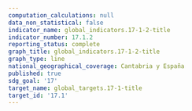 ```yaml
---
computation_calculations: null
data_non_statistical: false
indicator_name: global_indicators.17-1-2-title
indicator_number: 17.1.2
reporting_status: complete
graph_title: global_indicators.17-1-2-title
graph_type: line
national_geographical_coverage: Cantabria y España
published: true
sdg_goal: '17'
target_name: global_targets.17-1-title
target_id: '17.1'
---
```

